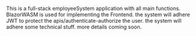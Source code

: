 This is a full-stack employeeSystem application with all main functions. 
BlazorWASM is used for implementing the Frontend.
the system will adhere JWT to protect the apis/authenticate-authorize the user. 
the system will adhere some technical stuff. more details coming soon.
